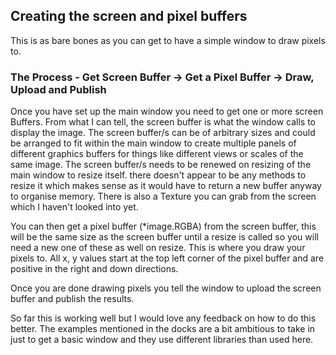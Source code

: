 ## Creating the screen and pixel buffers
This is as bare bones as you can get to have a simple window to draw pixels to.

### The Process - Get Screen Buffer -> Get a Pixel Buffer -> Draw, Upload and Publish
Once you have set up the main window you need to get one or more screen Buffers.
From what I can tell, the screen buffer is what the window calls to display the image.
The screen buffer/s can be of arbitrary sizes and could be arranged to fit within
the main window to create multiple panels of different graphics buffers for
things like different views or scales of the same image.
The screen buffer/s needs to be renewed on resizing of the main window to resize itself.
there doesn't appear to be any methods to resize it which makes sense as it would
have to return a new buffer anyway to organise memory.
There is also a Texture you can grab from the screen which I haven't looked into yet.

You can then get a pixel buffer (*image.RGBA) from the screen buffer, this will be the same size as
the screen buffer until a resize is called so you will need a new one of these as well on resize.
This is where you draw your pixels to.
All x, y values start at the top left corner of the pixel buffer and are positive in the right
and down directions.

Once you are done drawing pixels you tell the window to upload the screen buffer and publish
the results.

So far this is working well but I would love any feedback on how to do this better. The examples
mentioned in the docks are a bit ambitious to take in just to get a basic window and they use
different libraries than used here.



